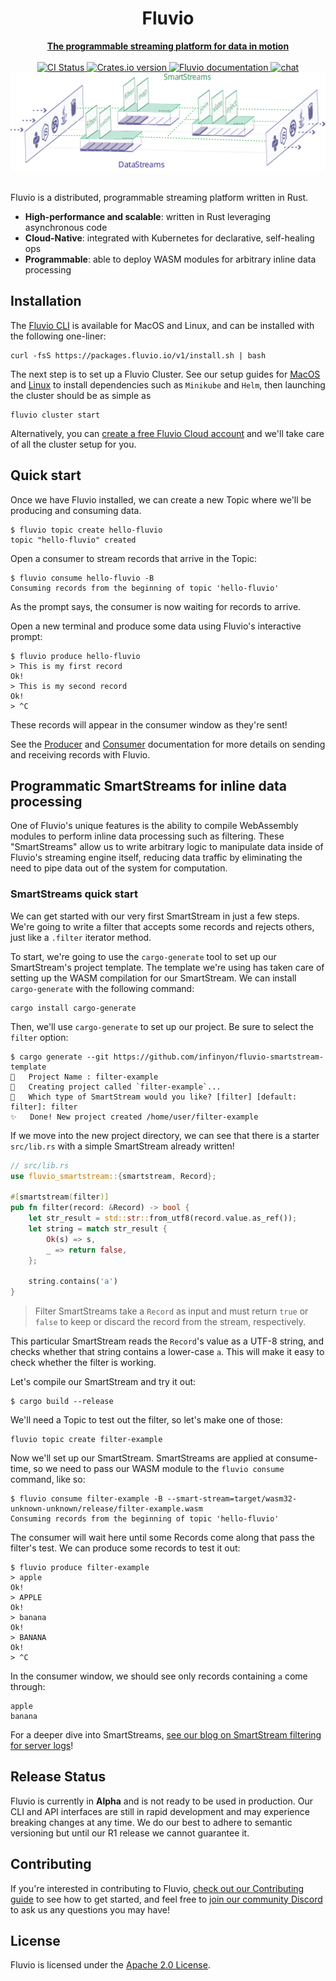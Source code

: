 <div align="center">
<h1>Fluvio</h1>

<a href="https://fluvio.io" target="_blank">
<strong>The programmable streaming platform for data in motion</strong>
</a>

<br>
<br>

<div>
<!-- CI status -->
<a href="https://github.com/infinyon/fluvio/actions">
<img src="https://github.com/infinyon/fluvio/workflows/CI/badge.svg" alt="CI Status" />
</a>

<!-- Crates.io badge -->
<a href="https://crates.io/crates/fluvio">
<img src="https://img.shields.io/crates/v/fluvio?style=flat" alt="Crates.io version" />
</a>

<!-- docs.rs docs -->
<a href="https://docs.rs/fluvio">
<img src="https://docs.rs/fluvio/badge.svg" alt="Fluvio documentation" />
</a>

<!-- Discord invitation -->
<a href="https://discordapp.com/invite/bBG2dTz">
<img src="https://img.shields.io/discord/695712741381636168.svg?logo=discord&style=flat" alt="chat" />
</a>
</div>

<a href="https://fluvio.io">
<img src=".github/assets/fluvio-overview.svg" alt="A visual of a data pipeline with filter, map, and other streaming operations" />
</a>

<br>
<br>
</div>

Fluvio is a distributed, programmable streaming platform written in Rust.

- **High-performance and scalable**: written in Rust leveraging asynchronous code
- **Cloud-Native**: integrated with Kubernetes for declarative, self-healing ops
- **Programmable**: able to deploy WASM modules for arbitrary inline data processing

## Installation

The [Fluvio CLI] is available for MacOS and Linux, and can be installed with the following one-liner:

[Fluvio CLI]: https://fluvio.io/download

```
curl -fsS https://packages.fluvio.io/v1/install.sh | bash
```

The next step is to set up a Fluvio Cluster. See our setup guides for
[MacOS] and [Linux] to install dependencies such as `Minikube` and `Helm`,
then launching the cluster should be as simple as

[MacOS]: https://fluvio.io/docs/getting-started/mac
[Linux]: https://fluvio.io/docs/getting-started/linux

```
fluvio cluster start
```

Alternatively, you can [create a free Fluvio Cloud account] and we'll take care of
all the cluster setup for you.

[create a free Fluvio Cloud account]: https://cloud.fluvio.io

## Quick start

Once we have Fluvio installed, we can create a new Topic where we'll
be producing and consuming data.

```
$ fluvio topic create hello-fluvio
topic "hello-fluvio" created
```

Open a consumer to stream records that arrive in the Topic:

```
$ fluvio consume hello-fluvio -B
Consuming records from the beginning of topic 'hello-fluvio'
```

As the prompt says, the consumer is now waiting for records to arrive.

Open a new terminal and produce some data using Fluvio's interactive prompt:

```
$ fluvio produce hello-fluvio
> This is my first record
Ok!
> This is my second record
Ok!
> ^C
```

These records will appear in the consumer window as they're sent!

See the [Producer] and [Consumer] documentation for more details on
sending and receiving records with Fluvio.

[Producer]: https://www.fluvio.io/cli/commands/produce/
[Consumer]: https://www.fluvio.io/cli/commands/consume/

## Programmatic SmartStreams for inline data processing

One of Fluvio's unique features is the ability to compile WebAssembly
modules to perform inline data processing such as filtering. These
"SmartStreams" allow us to write arbitrary logic to manipulate data
inside of Fluvio's streaming engine itself, reducing data traffic
by eliminating the need to pipe data out of the system for computation.

### SmartStreams quick start

We can get started with our very first SmartStream in just a few steps.
We're going to write a filter that accepts some records and rejects
others, just like a `.filter` iterator method.

To start, we're going to use the `cargo-generate` tool to set up our
SmartStream's project template. The template we're using has taken care
of setting up the WASM compilation for our SmartStream. We can install
`cargo-generate` with the following command:

```
cargo install cargo-generate
```

Then, we'll use `cargo-generate` to set up our project. Be sure to
select the `filter` option:

```
$ cargo generate --git https://github.com/infinyon/fluvio-smartstream-template
🤷   Project Name : filter-example
🔧   Creating project called `filter-example`...
🤷   Which type of SmartStream would you like? [filter] [default: filter]: filter
✨   Done! New project created /home/user/filter-example
```

If we move into the new project directory, we can see that there is a starter
`src/lib.rs` with a simple SmartStream already written!

```rust
// src/lib.rs
use fluvio_smartstream::{smartstream, Record};

#[smartstream(filter)]
pub fn filter(record: &Record) -> bool {
    let str_result = std::str::from_utf8(record.value.as_ref());
    let string = match str_result {
        Ok(s) => s,
        _ => return false,
    };

    string.contains('a')
}
```

> Filter SmartStreams take a `Record` as input and must return `true` or `false`
> to keep or discard the record from the stream, respectively.

This particular SmartStream reads the `Record`'s value as a UTF-8 string,
and checks whether that string contains a lower-case `a`. This will make it easy to check
whether the filter is working.

Let's compile our SmartStream and try it out:

```
$ cargo build --release
```

We'll need a Topic to test out the filter, so let's make one of those:

```
fluvio topic create filter-example
```

Now we'll set up our SmartStream. SmartStreams are applied at consume-time, so we
need to pass our WASM module to the `fluvio consume` command, like so:

```
$ fluvio consume filter-example -B --smart-stream=target/wasm32-unknown-unknown/release/filter-example.wasm
Consuming records from the beginning of topic 'hello-fluvio'
```

The consumer will wait here until some Records come along that pass the filter's test.
We can produce some records to test it out:

```
$ fluvio produce filter-example
> apple
Ok!
> APPLE
Ok!
> banana
Ok!
> BANANA
Ok!
> ^C
```

In the consumer window, we should see only records containing `a` come through:

```
apple
banana
```

For a deeper dive into SmartStreams, [see our blog on SmartStream filtering for server logs]!

[see our blog on SmartStream filtering for server logs]: https://www.infinyon.com/blog/2021/06/smartstream-filters/

## Release Status

Fluvio is currently in **Alpha** and is not ready to be used in production.
Our CLI and API interfaces are still in rapid development and may experience
breaking changes at any time. We do our best to adhere to semantic versioning
but until our R1 release we cannot guarantee it.

## Contributing

If you're interested in contributing to Fluvio, [check out our Contributing guide]
to see how to get started, and feel free to [join our community Discord] to ask us
any questions you may have!

[check out our Contributing guide]: ./CONTRIBUTING.md
[join our Community Discord]: https://discordapp.com/invite/bBG2dTz

## License

Fluvio is licensed under the [Apache 2.0 License].

[Apache 2.0 License]: ./LICENSE
